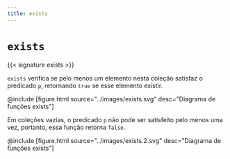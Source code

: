 ```yaml
---
title: exists
---
```


# `exists`

{{< signature exists >}}

`exists` verifica se pelo menos um elemento nesta coleção satisfaz o predicado `p`, retornando `true` se esse elemento existir.

@include [figure.html source="../images/exists.svg" desc="Diagrama de funções exists"]

Em coleções vazias, o predicado `p` não pode ser satisfeito pelo menos uma vez, portanto, essa função retorna `false`.

@include [figure.html source="../images/exists.2.svg" desc="Diagrama de funções exists"]

